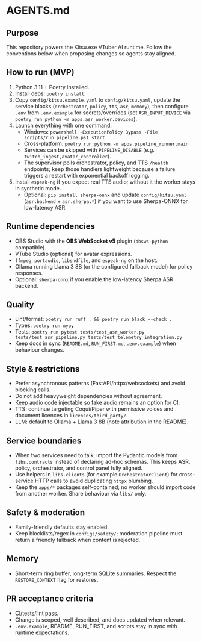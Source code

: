 # AGENTS.md

## Purpose
This repository powers the Kitsu.exe VTuber AI runtime. Follow the conventions below when proposing changes so agents stay aligned.

## How to run (MVP)
1. Python 3.11 + Poetry installed.
2. Install deps: `poetry install`.
3. Copy `config/kitsu.example.yaml` to `config/kitsu.yaml`, update the service blocks (`orchestrator`, `policy`, `tts`, `asr`, `memory`), then configure `.env` from `.env.example` for secrets/overrides (set `ASR_INPUT_DEVICE` via `poetry run python -m apps.asr_worker.devices`).
4. Launch everything with one command:
   - Windows: `powershell -ExecutionPolicy Bypass -File scripts/run_pipeline.ps1 start`
   - Cross-platform: `poetry run python -m apps.pipeline_runner.main`
   - Services can be skipped with `PIPELINE_DISABLE` (e.g. `twitch_ingest,avatar_controller`).
   - The supervisor polls orchestrator, policy, and TTS `/health` endpoints; keep those handlers lightweight because a failure triggers a restart with exponential backoff logging.
5. Install `espeak-ng` if you expect real TTS audio; without it the worker stays in synthetic mode.
   - Optional: `pip install sherpa-onnx` and update `config/kitsu.yaml` (`asr.backend` + `asr.sherpa.*`) if you want to use Sherpa-ONNX for low-latency ASR.

## Runtime dependencies
- OBS Studio with the **OBS WebSocket v5** plugin (`obsws-python` compatible).
- VTube Studio (optional) for avatar expressions.
- `ffmpeg`, `portaudio`, `libsndfile`, and `espeak-ng` on the host.
- Ollama running Llama 3 8B (or the configured fallback model) for policy responses.
- Optional: `sherpa-onnx` if you enable the low-latency Sherpa ASR backend.

## Quality
- Lint/format: `poetry run ruff . && poetry run black --check .`
- Types: `poetry run mypy`
- Tests: `poetry run pytest tests/test_asr_worker.py tests/test_asr_pipeline.py tests/test_telemetry_integration.py`
- Keep docs in sync (`README.md`, `RUN_FIRST.md`, `.env.example`) when behaviour changes.

## Style & restrictions
- Prefer asynchronous patterns (FastAPI/httpx/websockets) and avoid blocking calls.
- Do not add heavyweight dependencies without agreement.
- Keep audio code injectable so fake audio remains an option for CI.
- TTS: continue targeting Coqui/Piper with permissive voices and document licences in `licenses/third_party/`.
- LLM: default to Ollama + Llama 3 8B (note attribution in the README).

## Service boundaries
- When two services need to talk, import the Pydantic models from `libs.contracts` instead of declaring ad-hoc schemas. This keeps ASR, policy, orchestrator, and control panel fully aligned.
- Use helpers in `libs.clients` (for example `OrchestratorClient`) for cross-service HTTP calls to avoid duplicating `httpx` plumbing.
- Keep the `apps/*` packages self-contained; no worker should import code from another worker. Share behaviour via `libs/` only.

## Safety & moderation
- Family-friendly defaults stay enabled.
- Keep blocklists/regex in `configs/safety/`; moderation pipeline must return a friendly fallback when content is rejected.

## Memory
- Short-term ring buffer, long-term SQLite summaries. Respect the `RESTORE_CONTEXT` flag for restores.

## PR acceptance criteria
- CI/tests/lint pass.
- Change is scoped, well described, and docs updated when relevant.
- `.env.example`, README, RUN_FIRST, and scripts stay in sync with runtime expectations.

